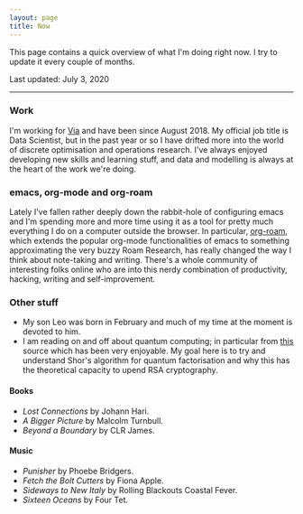 ```yaml
---
layout: page
title: Now
---
```


This page contains a quick overview of what I'm doing right now. I try to update it every couple of months. 

Last updated: July 3, 2020

---

### Work

I'm working for [Via](http://ridewithvia.com) and have been since August 2018. My official job title is Data Scientist, but in the past year or so I have drifted more into the world of discrete optimisation and operations research. I've always enjoyed developing new skills and learning stuff, and data and modelling is always at the heart of the work we're doing. 

### emacs, org-mode and org-roam

Lately I've fallen rather deeply down the rabbit-hole of configuring emacs and I'm spending more and more time using it as a tool for pretty much everything I do on a computer outside the browser. In particular, [org-roam](https://org-roam.readthedocs.io/en/master/), which extends the popular org-mode functionalities of emacs to something approximating the very buzzy Roam Research, has really changed the way I think about note-taking and writing. There's a whole community of interesting folks online who are into this nerdy combination of productivity, hacking, writing and self-improvement. 

### Other stuff

- My son Leo was born in February and much of my time at the moment is devoted to him. 
- I am reading on and off about quantum computing; in particular from [this](https://quantum.country/qcvc) source which has been very enjoyable. My goal here is to try and understand Shor's algorithm for quantum factorisation and why this has the theoretical capacity to upend RSA cryptography. 

#### Books

- *Lost Connections* by Johann Hari.
- *A Bigger Picture* by Malcolm Turnbull. 
- *Beyond a Boundary* by CLR James. 

#### Music

- *Punisher* by Phoebe Bridgers.
- *Fetch the Bolt Cutters* by Fiona Apple.
- *Sideways to New Italy* by Rolling Blackouts Coastal Fever.
- *Sixteen Oceans* by Four Tet.
